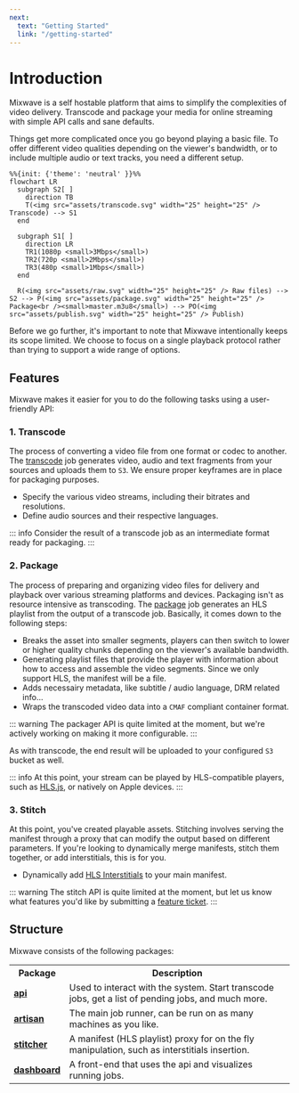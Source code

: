 ```yaml
---
next:
  text: "Getting Started"
  link: "/getting-started"
---
```


# Introduction

Mixwave is a self hostable platform that aims to simplify the complexities of video delivery. Transcode and package your media for online streaming with simple API calls and sane defaults.

Things get more complicated once you go beyond playing a basic <Badge type="info" text=".mp4" /> file. To offer different video qualities depending on the viewer's bandwidth, or to include multiple audio or text tracks, you need a different setup.

```mermaid
%%{init: {'theme': 'neutral' }}%%
flowchart LR
  subgraph S2[ ]
    direction TB
    T(<img src="assets/transcode.svg" width="25" height="25" /> Transcode) --> S1
  end

  subgraph S1[ ]
    direction LR
    TR1(1080p <small>3Mbps</small>)
    TR2(720p <small>2Mbps</small>)
    TR3(480p <small>1Mbps</small>)
  end

  R(<img src="assets/raw.svg" width="25" height="25" /> Raw files) --> S2 --> P(<img src="assets/package.svg" width="25" height="25" /> Package<br /><small>master.m3u8</small>) --> PO(<img src="assets/publish.svg" width="25" height="25" /> Publish)
```

Before we go further, it's important to note that Mixwave intentionally keeps its scope limited. We choose to focus on a single playback protocol <Badge type="info" text="HLS CMAF" /> rather than trying to support a wide range of options.

## Features

Mixwave makes it easier for you to do the following tasks using a user-friendly API:

### 1. Transcode

The process of converting a video file from one format or codec to another. The [transcode](/features/transcode) job generates video, audio and text fragments from your sources and uploads them to `S3`. We ensure proper keyframes are in place for packaging purposes.

- Specify the various video streams, including their bitrates and resolutions.
- Define audio sources and their respective languages.

::: info
Consider the result of a transcode job as an intermediate format ready for packaging.
:::

### 2. Package

The process of preparing and organizing video files for delivery and playback over various streaming platforms and devices. Packaging isn't as resource intensive as transcoding. The [package](/features/package) job generates an HLS playlist from the output of a transcode job. Basically, it comes down to the following steps:

- Breaks the asset into smaller segments, players can then switch to lower or higher quality chunks depending on the viewer's available bandwidth.
- Generating playlist files that provide the player with information about how to access and assemble the video segments. Since we only support HLS, the manifest will be a <Badge type="info" text=".m3u8" /> file.
- Adds necessairy metadata, like subtitle / audio language, DRM related info...
- Wraps the transcoded video data into a `CMAF` compliant container format.

::: warning
The packager API is quite limited at the moment, but we're actively working on making it more configurable.
:::

As with transcode, the end result will be uploaded to your configured `S3` bucket as well.

::: info
At this point, your stream can be played by HLS-compatible players, such as [HLS.js](https://github.com/video-dev/hls.js), or natively on Apple devices.
:::

### 3. Stitch

At this point, you've created playable assets. Stitching involves serving the manifest through a proxy that can modify the output based on different parameters. If you're looking to dynamically merge manifests, stitch them together, or add interstitials, this is for you.

- Dynamically add [HLS Interstitials](https://developer.apple.com/videos/play/wwdc2022/10145/) to your main manifest.

::: warning
The stitch API is quite limited at the moment, but let us know what features you'd like by submitting a [feature ticket](https://github.com/matvp91/mixwave/issues).
:::

## Structure

Mixwave consists of the following packages:

<table>
  <tr>
    <th>Package</th>
    <th>Description</th>
  </tr>
  <tr>
    <td><a href="https://github.com/matvp91/mixwave/tree/main/packages/api" target="_blank"><b>api</b></a></td>
    <td>Used to interact with the system. Start transcode jobs, get a list of pending jobs, and much more.</td>
  </tr>
  <tr>
    <td><a href="https://github.com/matvp91/mixwave/tree/main/packages/artisan" target="_blank"><b>artisan</b></a></td>
    <td>The main job runner, can be run on as many machines as you like.</td>
  </tr>
  <tr>
    <td><a href="https://github.com/matvp91/mixwave/tree/main/packages/stitcher" target="_blank"><b>stitcher</b></a></td>
    <td>A manifest (HLS playlist) proxy for on the fly manipulation, such as interstitials insertion.</td>
  </tr>
  <tr>
    <td><a href="https://github.com/matvp91/mixwave/tree/main/packages/dashboard" target="_blank"><b>dashboard</b></a></td>
    <td>A front-end that uses the api and visualizes running jobs.</td>
  </tr>
</table>
